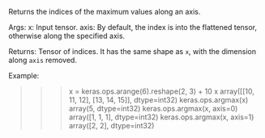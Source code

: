 Returns the indices of the maximum values along an axis.

Args:
    x: Input tensor.
    axis: By default, the index is into the flattened tensor, otherwise
        along the specified axis.

Returns:
    Tensor of indices. It has the same shape as `x`, with the dimension
    along `axis` removed.

Example:
>>> x = keras.ops.arange(6).reshape(2, 3) + 10
>>> x
array([[10, 11, 12],
       [13, 14, 15]], dtype=int32)
>>> keras.ops.argmax(x)
array(5, dtype=int32)
>>> keras.ops.argmax(x, axis=0)
array([1, 1, 1], dtype=int32)
>>> keras.ops.argmax(x, axis=1)
array([2, 2], dtype=int32)

